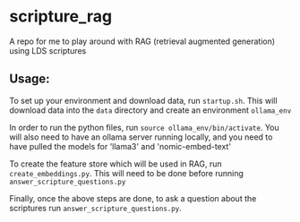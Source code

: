 # scripture_rag
A repo for me to play around with RAG (retrieval augmented generation) using LDS scriptures

## Usage: 

To set up your environment and download data, run `startup.sh`. This will download data into the `data`  directory and create an environment `ollama_env`

In order to run the python files, run `source ollama_env/bin/activate`. You will also need to have an ollama server running locally, and you need to have pulled the models for 'llama3' and 'nomic-embed-text'

To create the feature store which will be used in RAG, run `create_embeddings.py`. This will need to be done before running `answer_scripture_questions.py`

Finally, once the above steps are done, to ask a question about the scriptures run `answer_scripture_questions.py`.
